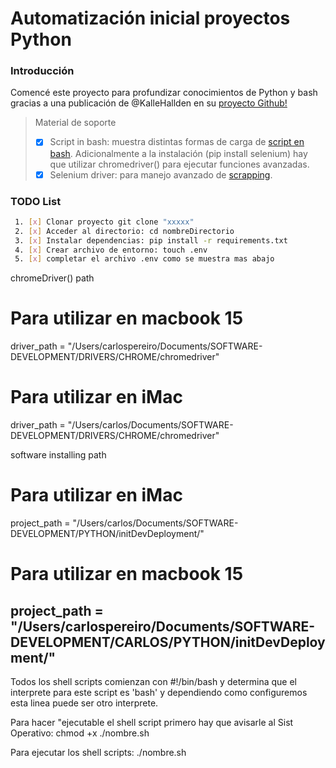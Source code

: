 # Automatización inicial proyectos Python
### Introducción

Comencé este proyecto para profundizar conocimientos de Python y bash gracias a una publicación de @KalleHallden en su [proyecto Github!](https://github.com/KalleHallden/ProjectInitializationAutomation.git)

> Material de soporte
> - [x] Script in bash: muestra distintas formas de carga de [script en bash](https://www.youtube.com/watch?v=F-gskSl4pwQ). Adicionalmente a la instalación (pip install selenium) hay que utilizar chromedriver() para ejecutar funciones avanzadas.
> - [x] Selenium driver: para manejo avanzado de [scrapping](https://selenium-python.readthedocs.io/getting-started).

### TODO List
```bash
 1. [x] Clonar proyecto git clone "xxxxx"
 2. [x] Acceder al directorio: cd nombreDirectorio
 3. [x] Instalar dependencias: pip install -r requirements.txt
 4. [x] Crear archivo de entorno: touch .env
 5. [x] completar el archivo .env como se muestra mas abajo
```

chromeDriver() path
# Para utilizar en macbook 15
driver_path = "/Users/carlospereiro/Documents/SOFTWARE-DEVELOPMENT/DRIVERS/CHROME/chromedriver"
# Para utilizar en iMac
driver_path = "/Users/carlos/Documents/SOFTWARE-DEVELOPMENT/DRIVERS/CHROME/chromedriver"


software installing path
# Para utilizar en iMac
project_path = "/Users/carlos/Documents/SOFTWARE-DEVELOPMENT/PYTHON/initDevDeployment/"
# Para utilizar en macbook 15
project_path = "/Users/carlospereiro/Documents/SOFTWARE-DEVELOPMENT/CARLOS/PYTHON/initDevDeployment/"
-------------------------

Todos los shell scripts comienzan con #!/bin/bash y determina que el interprete para este script es 'bash' y dependiendo como configuremos esta linea puede ser otro interprete.

Para hacer "ejecutable el shell script primero hay que avisarle al Sist Operativo: chmod +x ./nombre.sh

Para ejecutar los shell scripts: ./nombre.sh

